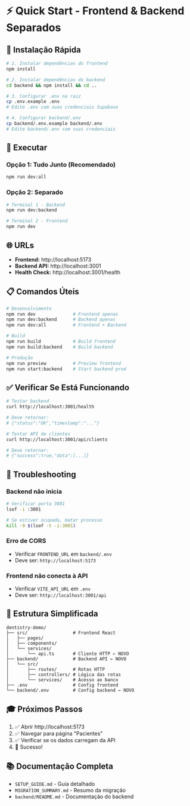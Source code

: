 # ⚡ Quick Start - Frontend & Backend Separados

## 🎯 Instalação Rápida

```bash
# 1. Instalar dependências do frontend
npm install

# 2. Instalar dependências do backend
cd backend && npm install && cd ..

# 3. Configurar .env na raiz
cp .env.example .env
# Edite .env com suas credenciais Supabase

# 4. Configurar backend/.env
cp backend/.env.example backend/.env
# Edite backend/.env com suas credenciais
```

## 🚀 Executar

### Opção 1: Tudo Junto (Recomendado)
```bash
npm run dev:all
```

### Opção 2: Separado
```bash
# Terminal 1 - Backend
npm run dev:backend

# Terminal 2 - Frontend
npm run dev
```

## 🌐 URLs

- **Frontend:** http://localhost:5173
- **Backend API:** http://localhost:3001
- **Health Check:** http://localhost:3001/health

## 📋 Comandos Úteis

```bash
# Desenvolvimento
npm run dev              # Frontend apenas
npm run dev:backend      # Backend apenas
npm run dev:all          # Frontend + Backend

# Build
npm run build            # Build frontend
npm run build:backend    # Build backend

# Produção
npm run preview          # Preview frontend
npm run start:backend    # Start backend prod
```

## ✅ Verificar Se Está Funcionando

```bash
# Testar backend
curl http://localhost:3001/health

# Deve retornar:
# {"status":"OK","timestamp":"..."}

# Testar API de clientes
curl http://localhost:3001/api/clients

# Deve retornar:
# {"success":true,"data":[...]}
```

## 🔧 Troubleshooting

### Backend não inicia
```bash
# Verificar porta 3001
lsof -i :3001

# Se estiver ocupada, matar processo
kill -9 $(lsof -t -i:3001)
```

### Erro de CORS
- Verificar `FRONTEND_URL` em `backend/.env`
- Deve ser: `http://localhost:5173`

### Frontend não conecta à API
- Verificar `VITE_API_URL` em `.env`
- Deve ser: `http://localhost:3001/api`

## 📁 Estrutura Simplificada

```
dentistry-demo/
├── src/                 # Frontend React
│   ├── pages/
│   ├── components/
│   └── services/
│       └── api.ts       # Cliente HTTP ← NOVO
├── backend/             # Backend API ← NOVO
│   └── src/
│       ├── routes/      # Rotas HTTP
│       ├── controllers/ # Lógica das rotas
│       └── services/    # Acesso ao banco
├── .env                 # Config frontend
└── backend/.env         # Config backend ← NOVO
```

## 🎓 Próximos Passos

1. ✅ Abrir http://localhost:5173
2. ✅ Navegar para página "Pacientes"
3. ✅ Verificar se os dados carregam da API
4. 🎉 Sucesso!

## 📚 Documentação Completa

- `SETUP_GUIDE.md` - Guia detalhado
- `MIGRATION_SUMMARY.md` - Resumo da migração
- `backend/README.md` - Documentação do backend
